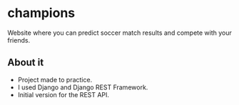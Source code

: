 # champions
Website where you can predict soccer match results and compete with your friends.


## About it
* Project made to practice. 
* I used Django and Django REST Framework.
* Initial version for the REST API.
